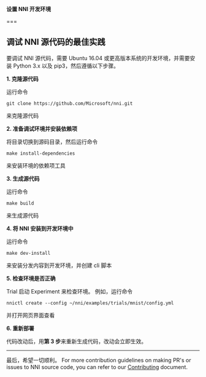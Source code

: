 **设置 NNI 开发环境**

===

## 调试 NNI 源代码的最佳实践

要调试 NNI 源代码，需要 Ubuntu 16.04 或更高版本系统的开发环境，并需要安装 Python 3.x 以及 pip3，然后遵循以下步骤。

**1. 克隆源代码**

运行命令

    git clone https://github.com/Microsoft/nni.git
    

来克隆源代码

**2. 准备调试环境并安装依赖项**

将目录切换到源码目录，然后运行命令

    make install-dependencies
    

来安装环境的依赖项工具

**3. 生成源代码**

运行命令

    make build
    

来生成源代码

**4. 将 NNI 安装到开发环境中**

运行命令

    make dev-install
    

来安装分发内容到开发环境，并创建 cli 脚本

**5. 检查环境是否正确**

Trial 启动 Experiment 来检查环境。 例如，运行命令

    nnictl create --config ~/nni/examples/trials/mnist/config.yml
    

并打开网页界面查看

**6. 重新部署**

代码改动后，用**第 3 步**来重新生成代码，改动会立即生效。

* * *

最后，希望一切顺利。 For more contribution guidelines on making PR's or issues to NNI source code, you can refer to our [Contributing](./Contributing.md) document.